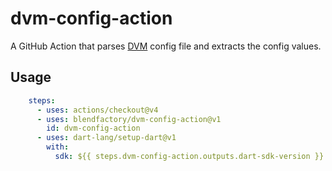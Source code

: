 # dvm-config-action

A GitHub Action that parses [DVM] config file and extracts the config values.

## Usage

```yaml
    steps:
      - uses: actions/checkout@v4
      - uses: blendfactory/dvm-config-action@v1
        id: dvm-config-action
      - uses: dart-lang/setup-dart@v1
        with:
          sdk: ${{ steps.dvm-config-action.outputs.dart-sdk-version }}
```

<!-- Links -->

[DVM]: https://github.com/blendfactory/dvm
